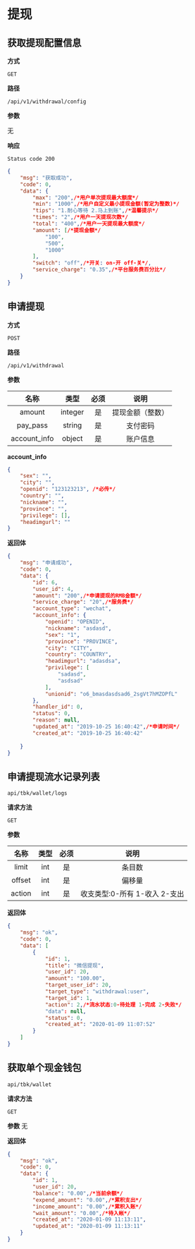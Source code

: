 # 提现

## 获取提现配置信息

**方式**

`GET`

**路径**

`/api/v1/withdrawal/config`

**参数**

无

**响应**

`Status code 200`

```json
{
    "msg": "获取成功",
    "code": 0,
    "data": {
        "max": "200",/*用户单次提现最大额度*/
        "min": "1000",/*用户自定义最小提现金额(暂定为整数)*/
        "tips": "1.耐心等待 2.马上到账",/*温馨提示*/
        "times": "2",/*用户一天提现次数*/
        "total": "400",/*用户一天提现最大额度*/
        "amount": [/*提现金额*/
            "100",
            "500",
            "1000"
        ],
        "switch": "off",/*开关: on-开 off-关*/,
        "service_charge": "0.35",/*平台服务费百分比*/
    }
}
```

## 申请提现

**方式**

`POST`

**路径**

`/api/v1/withdrawal`

**参数**

|  名称  |  类型  | 必须 |                                   说明                                    |
| :----: | :----: | :--: | :-----------------------------------------------------------------------: |
| amount | integer |  是  |       提现金额（整数）               |
| pay_pass | string |  是  |       支付密码               |
| account_info | object |  是  |       账户信息              |

**account_info**

```json
{
    "sex": "", 
    "city": "", 
    "openid": "123123213", /*必传*/
    "country": "", 
    "nickname": "", 
    "province": "", 
    "privilege": [], 
    "headimgurl": ""
}
```


**返回体**

```json
{
    "msg": "申请成功",
    "code": 0,
    "data": {
        "id": 6,
        "user_id": 4,
        "amount": "200",/*申请提现的RMB金额*/
        "service_charge": "20",/*服务费*/
        "account_type": "wechat",
        "account_info": {
            "openid": "OPENID",
            "nickname": "asdasd",
            "sex": "1",
            "province": "PROVINCE",
            "city": "CITY",
            "country": "COUNTRY",
            "headimgurl": "adasdsa",
            "privilege": [
                "sadasd",
                "asdsad"
            ],
            "unionid": "o6_bmasdasdsad6_2sgVt7hMZOPfL"
        },
        "handler_id": 0,
        "status": 0,
        "reason": null,
        "updated_at": "2019-10-25 16:40:42",/*申请时间*/
        "created_at": "2019-10-25 16:40:42"
       
    }
}
```


## 申请提现流水记录列表

`api/tbk/wallet/logs`

**请求方法**

`GET`

**参数**

|  名称  |  类型  | 必须 |                                   说明                                    |
| :----: | :----: | :--: | :-----------------------------------------------------------------------: |
| limit | int |  是  | 条目数 |
| offset | int |  是  | 偏移量 |
| action | int |  是  | 收支类型:0-所有 1-收入 2-支出  |


**返回体**

```json
{
    "msg": "ok",
    "code": 0,
    "data": [
        {
            "id": 1,
            "title": "微信提现",
            "user_id": 20,
            "amount": "100.00",
            "target_user_id": 20,
            "target_type": "withdrawal:user",
            "target_id": 1,
            "action": 2,/*流水状态:0-待处理 1-完成 2-失败*/
            "data": null,
            "status": 0,
            "created_at": "2020-01-09 11:07:52"
        }
    ]
}
```



## 获取单个现金钱包

`api/tbk/wallet`

**请求方法**

`GET`

**参数**
无


**返回体**

```json
{
    "msg": "ok",
    "code": 0,
    "data": {
        "id": 1,
        "user_id": 20,
        "balance": "0.00",/*当前余额*/
        "expend_amount": "0.00",/*累积支出*/
        "income_amount": "0.00",/*累积入账*/
        "wait_amount": "0.00",/*待入帐*/
        "created_at": "2020-01-09 11:13:11",
        "updated_at": "2020-01-09 11:13:11"
    }
}
```



